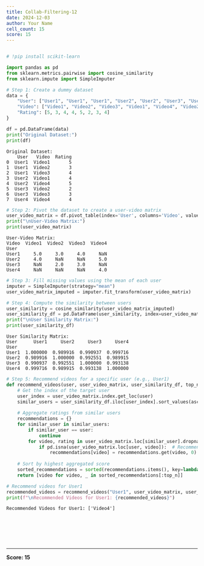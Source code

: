 ```yaml
---
title: Collab-Filtering-12
date: 2024-12-03
author: Your Name
cell_count: 15
score: 15
---
```


```python

```


```python
# !pip install scikit-learn
```


```python
import pandas as pd
from sklearn.metrics.pairwise import cosine_similarity
from sklearn.impute import SimpleImputer

# Step 1: Create a dummy dataset
data = {
    "User": ["User1", "User1", "User1", "User2", "User2", "User3", "User3", "User4"],
    "Video": ["Video1", "Video2", "Video3", "Video1", "Video4", "Video2", "Video3", "Video4"],
    "Rating": [5, 3, 4, 4, 5, 2, 3, 4]
}
```


```python
df = pd.DataFrame(data)
print("Original Dataset:")
print(df)

```

    Original Dataset:
        User   Video  Rating
    0  User1  Video1       5
    1  User1  Video2       3
    2  User1  Video3       4
    3  User2  Video1       4
    4  User2  Video4       5
    5  User3  Video2       2
    6  User3  Video3       3
    7  User4  Video4       4



```python
# Step 2: Pivot the dataset to create a user-video matrix
user_video_matrix = df.pivot_table(index='User', columns='Video', values='Rating')
print("\nUser-Video Matrix:")
print(user_video_matrix)
```

    
    User-Video Matrix:
    Video  Video1  Video2  Video3  Video4
    User                                 
    User1     5.0     3.0     4.0     NaN
    User2     4.0     NaN     NaN     5.0
    User3     NaN     2.0     3.0     NaN
    User4     NaN     NaN     NaN     4.0



```python
# Step 3: Fill missing values using the mean of each user
imputer = SimpleImputer(strategy="mean")
user_video_matrix_imputed = imputer.fit_transform(user_video_matrix)
```


```python
# Step 4: Compute the similarity between users
user_similarity = cosine_similarity(user_video_matrix_imputed)
user_similarity_df = pd.DataFrame(user_similarity, index=user_video_matrix.index, columns=user_video_matrix.index)
print("\nUser Similarity Matrix:")
print(user_similarity_df)
```

    
    User Similarity Matrix:
    User      User1     User2     User3     User4
    User                                         
    User1  1.000000  0.989916  0.990937  0.999716
    User2  0.989916  1.000000  0.992551  0.989915
    User3  0.990937  0.992551  1.000000  0.993138
    User4  0.999716  0.989915  0.993138  1.000000



```python
# Step 5: Recommend videos for a specific user (e.g., User1)
def recommend_videos(user, user_video_matrix, user_similarity_df, top_n=2):
    # Get the index of the target user
    user_index = user_video_matrix.index.get_loc(user)
    similar_users = user_similarity_df.iloc[user_index].sort_values(ascending=False).index
    
    # Aggregate ratings from similar users
    recommendations = {}
    for similar_user in similar_users:
        if similar_user == user:
            continue
        for video, rating in user_video_matrix.loc[similar_user].dropna().items():
            if pd.isna(user_video_matrix.loc[user, video]):  # Recommend only unseen videos
                recommendations[video] = recommendations.get(video, 0) + rating
    
    # Sort by highest aggregated score
    sorted_recommendations = sorted(recommendations.items(), key=lambda x: x[1], reverse=True)
    return [video for video, _ in sorted_recommendations[:top_n]]
```


```python
# Recommend videos for User1
recommended_videos = recommend_videos("User1", user_video_matrix, user_similarity_df)
print(f"\nRecommended Videos for User1: {recommended_videos}")
```

    
    Recommended Videos for User1: ['Video4']



```python

```


```python

```


```python

```


```python

```


```python

```


```python

```


---
**Score: 15**